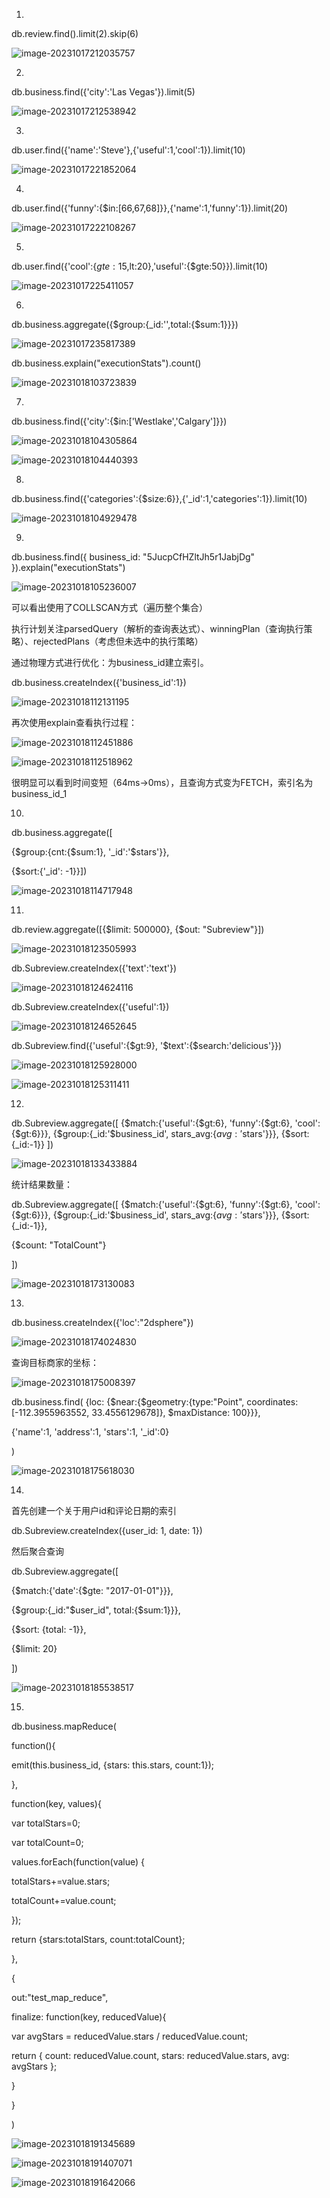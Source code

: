 1.

db.review.find().limit(2).skip(6)

![image-20231017212035757](C:\Users\xiaoy\AppData\Roaming\Typora\typora-user-images\image-20231017212035757.png)

2.

db.business.find({'city':'Las Vegas'}).limit(5)

![image-20231017212538942](C:\Users\xiaoy\AppData\Roaming\Typora\typora-user-images\image-20231017212538942.png)

3.

db.user.find({'name':'Steve'},{'useful':1,'cool':1}).limit(10)

![image-20231017221852064](C:\Users\xiaoy\AppData\Roaming\Typora\typora-user-images\image-20231017221852064.png)



4.

db.user.find({'funny':{$in:[66,67,68]}},{'name':1,'funny':1}).limit(20)

![image-20231017222108267](C:\Users\xiaoy\AppData\Roaming\Typora\typora-user-images\image-20231017222108267.png)

5.

db.user.find({'cool':{$gte:15,$lt:20},'useful':{$gte:50}}).limit(10)

![image-20231017225411057](C:\Users\xiaoy\AppData\Roaming\Typora\typora-user-images\image-20231017225411057.png)

6.

db.business.aggregate({$group:{_id:'',total:{$sum:1}}})

![image-20231017235817389](C:\Users\xiaoy\AppData\Roaming\Typora\typora-user-images\image-20231017235817389.png)



db.business.explain("executionStats").count()

![image-20231018103723839](C:\Users\xiaoy\AppData\Roaming\Typora\typora-user-images\image-20231018103723839.png)

7.

db.business.find({'city':{$in:['Westlake','Calgary']}})

![image-20231018104305864](C:\Users\xiaoy\AppData\Roaming\Typora\typora-user-images\image-20231018104305864.png)

![image-20231018104440393](C:\Users\xiaoy\AppData\Roaming\Typora\typora-user-images\image-20231018104440393.png)

8.

db.business.find({'categories':{$size:6}},{'_id':1,'categories':1}).limit(10)

![image-20231018104929478](C:\Users\xiaoy\AppData\Roaming\Typora\typora-user-images\image-20231018104929478.png)

9.

db.business.find({ business_id: "5JucpCfHZltJh5r1JabjDg" }).explain("executionStats")

![image-20231018105236007](C:\Users\xiaoy\AppData\Roaming\Typora\typora-user-images\image-20231018105236007.png)

可以看出使用了COLLSCAN方式（遍历整个集合）

执行计划关注parsedQuery（解析的查询表达式）、winningPlan（查询执行策略）、rejectedPlans（考虑但未选中的执行策略）

通过物理方式进行优化：为business_id建立索引。

db.business.createIndex({'business_id':1})

![image-20231018112131195](C:\Users\xiaoy\AppData\Roaming\Typora\typora-user-images\image-20231018112131195.png)

再次使用explain查看执行过程：

![image-20231018112451886](C:\Users\xiaoy\AppData\Roaming\Typora\typora-user-images\image-20231018112451886.png)

![image-20231018112518962](C:\Users\xiaoy\AppData\Roaming\Typora\typora-user-images\image-20231018112518962.png)

很明显可以看到时间变短（64ms->0ms），且查询方式变为FETCH，索引名为business_id_1

10.

db.business.aggregate([

{$group:{cnt:{$sum:1}, '_id':'$stars'}},

{$sort:{'_id': -1}}])

![image-20231018114717948](C:\Users\xiaoy\AppData\Roaming\Typora\typora-user-images\image-20231018114717948.png)

11.

db.review.aggregate([{$limit: 500000}, {$out: "Subreview"}])

![image-20231018123505993](C:\Users\xiaoy\AppData\Roaming\Typora\typora-user-images\image-20231018123505993.png)

db.Subreview.createIndex({'text':'text'})

![image-20231018124624116](C:\Users\xiaoy\AppData\Roaming\Typora\typora-user-images\image-20231018124624116.png)

db.Subreview.createIndex({'useful':1})

![image-20231018124652645](C:\Users\xiaoy\AppData\Roaming\Typora\typora-user-images\image-20231018124652645.png)

db.Subreview.find({'useful':{$gt:9}, '$text':{$search:'delicious'}})

![image-20231018125928000](C:\Users\xiaoy\AppData\Roaming\Typora\typora-user-images\image-20231018125928000.png)

![image-20231018125311411](C:\Users\xiaoy\AppData\Roaming\Typora\typora-user-images\image-20231018125311411.png)

12.

db.Subreview.aggregate([ 
{$match:{'useful':{$gt:6}, 'funny':{$gt:6}, 'cool':{$gt:6}}}, 
{$group:{_id:'$business_id', stars_avg:{$avg:'$stars'}}}, 
{$sort:{_id:-1}} 
])

![image-20231018133433884](C:\Users\xiaoy\AppData\Roaming\Typora\typora-user-images\image-20231018133433884.png)

统计结果数量：

db.Subreview.aggregate([ 
{$match:{'useful':{$gt:6}, 'funny':{$gt:6}, 'cool':{$gt:6}}}, 
{$group:{_id:'$business_id', stars_avg:{$avg:'$stars'}}}, 
{$sort:{_id:-1}}, 

{$count: "TotalCount"}

])

![image-20231018173130083](C:\Users\xiaoy\AppData\Roaming\Typora\typora-user-images\image-20231018173130083.png)

13.

db.business.createIndex({'loc':"2dsphere"})

![image-20231018174024830](C:\Users\xiaoy\AppData\Roaming\Typora\typora-user-images\image-20231018174024830.png)

查询目标商家的坐标：

![image-20231018175008397](C:\Users\xiaoy\AppData\Roaming\Typora\typora-user-images\image-20231018175008397.png)

db.business.find(
{loc: {$near:{$geometry:{type:"Point", coordinates:[-112.3955963552, 33.4556129678]}, $maxDistance: 100}}}, 

{'name':1, 'address':1, 'stars':1, '_id':0}

)

![image-20231018175618030](C:\Users\xiaoy\AppData\Roaming\Typora\typora-user-images\image-20231018175618030.png)

14.

首先创建一个关于用户id和评论日期的索引

db.Subreview.createIndex({user_id: 1, date: 1})

然后聚合查询

db.Subreview.aggregate([

{$match:{'date':{$gte: "2017-01-01"}}}, 

{$group:{_id:"$user_id", total:{$sum:1}}}, 

{$sort: {total: -1}}, 

{$limit: 20}

])

![image-20231018185538517](C:\Users\xiaoy\AppData\Roaming\Typora\typora-user-images\image-20231018185538517.png)



15.

db.business.mapReduce(

function(){

emit(this.business_id, {stars: this.stars, count:1});

},



function(key, values){

var totalStars=0;

var totalCount=0;

values.forEach(function(value) {

totalStars+=value.stars;

totalCount+=value.count;

});

return {stars:totalStars, count:totalCount};

},

{

out:"test_map_reduce",

finalize: function(key, reducedValue){

var avgStars = reducedValue.stars / reducedValue.count;

return { count: reducedValue.count, stars: reducedValue.stars, avg: avgStars };

}

}

)

![image-20231018191345689](C:\Users\xiaoy\AppData\Roaming\Typora\typora-user-images\image-20231018191345689.png)

![image-20231018191407071](C:\Users\xiaoy\AppData\Roaming\Typora\typora-user-images\image-20231018191407071.png)

![image-20231018191642066](C:\Users\xiaoy\AppData\Roaming\Typora\typora-user-images\image-20231018191642066.png)